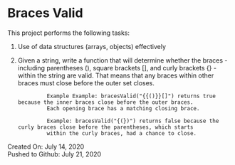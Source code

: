 # Braces Valid

This project performs the following tasks:

1. Use of data structures (arrays, objects) effectively

2. Given a string, write a function that will determine whether the braces  - including parentheses (), square brackets [], and curly brackets {} - within the string are valid. That means that any braces within other braces must close before the outer set closes.

                Example Example: bracesValid("{{()}}[]") returns true because the inner braces close before the outer braces. 
                Each opening brace has a matching closing brace.

                Example: bracesValid("{(})") returns false because the curly braces close before the parentheses, which starts 
                within the curly braces, had a chance to close.

Created On: July 14, 2020\
Pushed to Github: July 21, 2020
